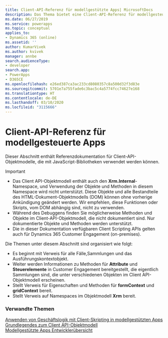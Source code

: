 ```yaml
---
title: Client-API-Referenz für modellgestützte Apps| MicrosoftDocs
description: Das Thema bietet eine Client-API-Referenz für modellgesteuerteApps.
ms.date: 06/27/2019
ms.service: powerapps
ms.topic: conceptual
applies_to:
- Dynamics 365 (online)
ms.assetid: ''
author: KumarVivek
ms.author: kvivek
manager: annbe
search.audienceType:
- developer
search.app:
- PowerApps
- D365CE
ms.openlocfilehash: e26ed387ca3ac233cd8080357c8a500d32f3d83e
ms.sourcegitcommit: 5701e7a755fade6c3bac5c4a5774fcc74627e168
ms.translationtype: HT
ms.contentlocale: de-DE
ms.lasthandoff: 03/10/2020
ms.locfileid: "3115666"
---
```

# <a name="client-api-reference-for-model-driven-apps"></a>Client-API-Referenz für modellgesteuerte Apps



Dieser Abschnitt enthält Referenzdokumentation für Client-API-Objektmodelle, die mit JavaScript-Bibliotheken verwendet werden können.

> [!IMPORTANT]
> - Das Client API-Objektmodell enthält auch den **Xrm.Internal**-Namespace, und Verwendung der Objekte und Methoden in diesem Namespace wird nicht unterstützt. Diese Objekte und alle Bestandteile des HTML-Dokument-Objektmodells (DOM) können ohne vorherige Ankündigung geändert werden. Wir empfehlen, diese Funktionen oder Skripts, vom DOM abhängig sind, nicht zu verwenden.
> - Während des Debuggens finden Sie möglicherweise Methoden und Objekte im Client-API-Objektmodell, die nicht dokumentiert sind. Nur dokumentierte Objekte und Methoden werden unterstützt.
> - Die in dieser Dokumentation verfügbaren Client Scripting APIs gelten auch für Dynamics 365 Customer Engagement (on-premises).

Die Themen unter diesem Abschnitt sind organisiert wie folgt:
- Es beginnt mit Verweis für alle Fälle,Sammlungen und das Ausführungskontextobjekt.
- Weiter werden Informationen zu Methoden für **Attribute** und **Steuerelemente** in Customer Engagement bereitgestellt, die eigentlich Sammlungen sind, die unter verschiedenen Objekten im Client API-Objektmodell erscheinen.
- Stellt Verweis für Eigenschaften und Methoden für **formContext** und **gridContext** bereit.
- Stellt Verweis auf Namespaces im Objektmodell **Xrm** bereit. 

### <a name="related-topics"></a>Verwandte Themen

[Anwenden von Geschäftslogik mit Client-Skripting in modellgestützten Apps](../client-scripting.md)<br/>
[Grundlegendes zum Client API-Objektmodell](understand-clientapi-object-model.md)<br/>
[Modellgestützte Apps Entwicklerübersicht](../overview.md)
